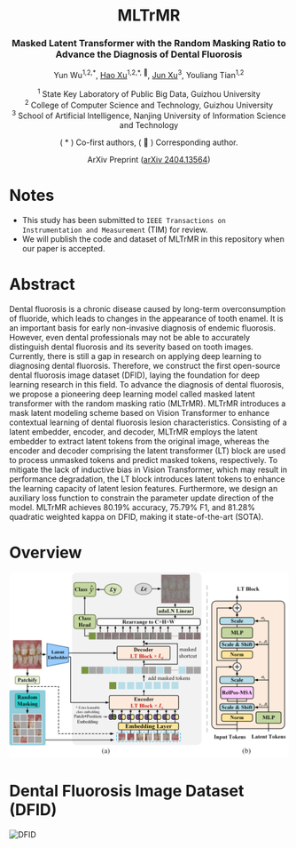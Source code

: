 <div align="center">
<h1>MLTrMR</h1>
<h3>Masked Latent Transformer with the Random Masking Ratio to Advance the Diagnosis of Dental Fluorosis</h3>

Yun Wu<sup>1,2,\*</sup>, [Hao Xu](https://github.com/uxhao-o)<sup>1,2,\*, :email:</sup>, [Jun Xu](https://faculty.nuist.edu.cn/jxu/zh_CN/index.htm)<sup>3</sup>, Youliang Tian<sup>1,2</sup>

<sup>1</sup>  State Key Laboratory of Public Big Data, Guizhou University <br>
<sup>2</sup>  College of Computer Science and Technology, Guizhou University <br>
<sup>3</sup> School of Artificial lntelligence, Nanjing University of Information Science and Technology

( \* ) Co-first authors, ( :email: ) Corresponding author.

ArXiv Preprint ([arXiv 2404.13564](https://arxiv.org/abs/2404.13564))
</div>

# Notes
- This study has been submitted to `IEEE Transactions on Instrumentation and Measurement` (TIM) for review.
- We will publish the code and dataset of MLTrMR in this repository when our paper is accepted.

# Abstract
Dental fluorosis is a chronic disease caused by long-term overconsumption of fluoride, which leads to changes in the appearance of tooth enamel. It is an important basis for early non-invasive diagnosis of endemic fluorosis. However, even dental professionals may not be able to accurately distinguish dental fluorosis and its severity based on tooth images. Currently, there is still a gap in research on applying deep learning to diagnosing dental fluorosis. Therefore, we construct the first open-source dental fluorosis image dataset (DFID), laying the foundation for deep learning research in this field. To advance the diagnosis of dental fluorosis, we propose a pioneering deep learning model called masked latent transformer with the random masking ratio (MLTrMR). MLTrMR introduces a mask latent modeling scheme based on Vision Transformer to enhance contextual learning of dental fluorosis lesion characteristics. Consisting of a latent embedder, encoder, and decoder, MLTrMR employs the latent embedder to extract latent tokens from the original image, whereas the encoder and decoder comprising the latent transformer (LT) block are used to process unmasked tokens and predict masked tokens, respectively. To mitigate the lack of inductive bias in Vision Transformer, which may result in performance degradation, the LT block introduces latent tokens to enhance the learning capacity of latent lesion features. Furthermore, we design an auxiliary loss function to constrain the parameter update direction of the model. MLTrMR achieves 80.19% accuracy, 75.79% F1, and 81.28% quadratic weighted kappa on DFID, making it state-of-the-art (SOTA).

# Overview
![](./image/MLTrMR.png)

# Dental Fluorosis Image Dataset (DFID)
![DFID](image/dfid.png)
